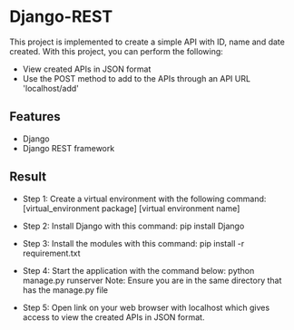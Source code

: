 # Django-REST
This project is implemented to create a simple API with ID, name and date created.
With this project, you can perform the following:
- View created APIs in JSON format
- Use the POST method to add to the APIs through an API URL 'localhost/add'


## Features
- Django
- Django REST framework

## Result


- Step 1: Create a virtual environment with the following command:
[virtual_environment package] [virtual environment name]


- Step 2: Install Django with this command:
pip install Django


- Step 3: Install the modules with this command:
pip install -r requirement.txt


- Step 4: Start the application with the command below:
python manage.py runserver
Note: Ensure you are in the same directory that has the manage.py file


- Step 5: Open link on your web browser with localhost which gives access to view the created APIs in JSON format.
